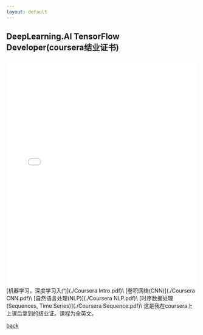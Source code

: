 ```yaml
---
layout: default
---
```


## DeepLearning.AI TensorFlow Developer(coursera结业证书)
<iframe src="./Coursera All.pdf" style="width:100%;height:600px;" frameborder="no"></iframe>
[机器学习，深度学习入门](./Coursera Intro.pdf)\
[卷积网络(CNN)](./Coursera CNN.pdf)\
[自然语言处理(NLP)](./Coursera NLP.pdf)\
[时序数据处理(Sequences, Time Series)](./Coursera Sequence.pdf)\
这是我在coursera上上课后拿到的结业证。课程为全英文。



[back](../../../)
